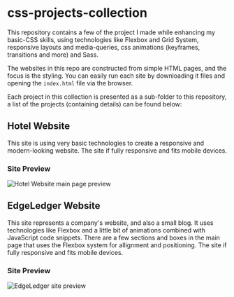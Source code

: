 # css-projects-collection

This repository contains a few of the project I made while enhancing my basic-CSS skills, using technologies like Flexbox and Grid System, responsive layouts and media-queries, css animations (keyframes, transitions and more) and Sass.

The websites in this repo are constructed from simple HTML pages, and the focus is the styling. You can easily run each site by downloading it files and opening the `index.html` file via the browser.

Each project in this collection is presented as a sub-folder to this repository, a list of the projects (containing details) can be found below:

## Hotel Website
This site is using very basic technologies to create a responsive and modern-looking website. The site if fully responsive and fits mobile devices.

### Site Preview
![Hotel Website main page preview](https://user-images.githubusercontent.com/52624380/177014912-dfa0a9e1-199a-4144-9673-d5178bf3ff7a.png)

## EdgeLedger Website
This site represents a company's website, and also a small blog. It uses technologies like Flexbox and a little bit of animations combined with JavaScript code snippets.
There are a few sections and boxes in the main page that uses the Flexbox system for allignment and positioning. The site if fully responsive and fits mobile devices.

### Site Preview
![EdgeLedger site preview](https://user-images.githubusercontent.com/52624380/177393179-5d04117f-cb04-497d-a38d-fe586a1abfab.png)


